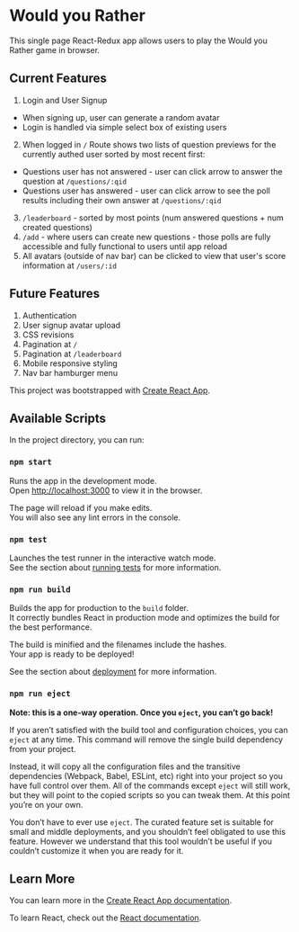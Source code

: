 # Would you Rather

This single page React-Redux app allows users to play the Would you Rather game in browser.

## Current Features

1. Login and User Signup
  * When signing up, user can generate a random avatar
  * Login is handled via simple select box of existing users
2. When logged in `/` Route shows two lists of question previews for the currently authed user sorted by most recent first:
  * Questions user has not answered - user can click arrow to answer the question at `/questions/:qid`
  * Questions user has answered - user can click arrow to see the poll results including their own answer at `/questions/:qid`
3. `/leaderboard` - sorted by most points (num answered questions + num created questions)
4. `/add` - where users can create new questions - those polls are fully accessible and fully functional to users until app reload
5. All avatars (outside of nav bar) can be clicked to view that user's score information at `/users/:id`

## Future Features

1. Authentication
2. User signup avatar upload
3. CSS revisions
4. Pagination at `/`
5. Pagination at `/leaderboard`
6. Mobile responsive styling
7. Nav bar hamburger menu

This project was bootstrapped with [Create React App](https://github.com/facebook/create-react-app).

## Available Scripts

In the project directory, you can run:

### `npm start`

Runs the app in the development mode.<br>
Open [http://localhost:3000](http://localhost:3000) to view it in the browser.

The page will reload if you make edits.<br>
You will also see any lint errors in the console.

### `npm test`

Launches the test runner in the interactive watch mode.<br>
See the section about [running tests](https://facebook.github.io/create-react-app/docs/running-tests) for more information.

### `npm run build`

Builds the app for production to the `build` folder.<br>
It correctly bundles React in production mode and optimizes the build for the best performance.

The build is minified and the filenames include the hashes.<br>
Your app is ready to be deployed!

See the section about [deployment](https://facebook.github.io/create-react-app/docs/deployment) for more information.

### `npm run eject`

**Note: this is a one-way operation. Once you `eject`, you can’t go back!**

If you aren’t satisfied with the build tool and configuration choices, you can `eject` at any time. This command will remove the single build dependency from your project.

Instead, it will copy all the configuration files and the transitive dependencies (Webpack, Babel, ESLint, etc) right into your project so you have full control over them. All of the commands except `eject` will still work, but they will point to the copied scripts so you can tweak them. At this point you’re on your own.

You don’t have to ever use `eject`. The curated feature set is suitable for small and middle deployments, and you shouldn’t feel obligated to use this feature. However we understand that this tool wouldn’t be useful if you couldn’t customize it when you are ready for it.

## Learn More

You can learn more in the [Create React App documentation](https://facebook.github.io/create-react-app/docs/getting-started).

To learn React, check out the [React documentation](https://reactjs.org/).
